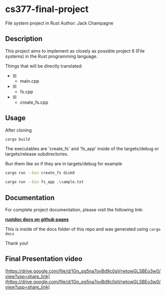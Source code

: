 # cs377-final-project
File system project in Rust
Author: Jack Champagne

## Description
This project aims to implement as closely as possible project 6 (File systems) in the Rust programming language.

Things that will be directly translated:
- [X] - main.cpp
- [X] - fs.cpp
- [X] - create_fs.cpp

## Usage 
After cloning
```bash
cargo build
```
The executables are 'create_fs' and 'fs_app' inside of the targets/debug or targets/release subdirectories.

Run them like so if they are in targets/debug for example
```bash
cargo run --bin create_fs disk0
```

```bash
cargo run --bin fs_app .\sample.txt
```

## Documentation
For complete project documentation, please visit the following link:

**[rustdoc docs on github pages](https://jack-champagne.github.io/cs377-final-project/cs377_filesystem/index.html)**

This is inside of the docs folder of this repo and was generated using `cargo docs`

Thank you!

## Final Presentation video
[https://drive.google.com/file/d/1Gn_qg5na7ovBd9c0qVrwtowGLSBEo3w0/view?usp=share_link](https://drive.google.com/file/d/1Gn_qg5na7ovBd9c0qVrwtowGLSBEo3w0/view?usp=share_link)
